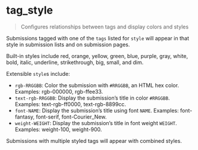 # tag_style

> Configures relationships between tags and display colors and styles

Submissions tagged with one of the `tags` listed for `style` will appear in
that style in submission lists and on submission pages.

Built-in styles include
<span class="taghh tagbg tag-red">red</span>,
<span class="taghh tagbg tag-orange">orange</span>,
<span class="taghh tagbg tag-yellow">yellow</span>,
<span class="taghh tagbg tag-green">green</span>,
<span class="taghh tagbg tag-blue">blue</span>,
<span class="taghh tagbg tag-purple">purple</span>,
<span class="taghh tagbg tag-gray">gray</span>,
<span class="taghh tagbg tag-white">white</span>,
<span class="taghh tag-bold">bold</span>,
<span class="taghh tag-italic">italic</span>,
<span class="taghh tag-underline">underline</span>,
<span class="taghh tag-strikethrough">strikethrough</span>,
<span class="taghh tag-big">big</span>,
<span class="taghh tag-small">small</span>, and
<span class="taghh tag-dim">dim</span>.

Extensible `style`s include:

* `rgb-RRGGBB`: Color the submission with `#RRGGBB`, an HTML hex color.
  Examples: <span class="taghh tagbg dark tag-rgb-000000">rgb-000000</span>,
  <span class="taghh tagbg tag-rgb-ffee33">rgb-ffee33</span>.
* `text-rgb-RRGGBB`: Display the submission’s title in color `#RRGGBB`.
  Examples: <span class="taghh tag-text-rgb-ff0000">text-rgb-ff0000</span>,
  <span class="taghh tag-text-rgb-8899cc">text-rgb-8899cc</span>.
* `font-NAME`: Display the submission’s title using font `NAME`. Examples:
  <span class="taghh tag-font-fantasy">font-fantasy</span>,
  <span class="taghh tag-font-serif">font-serif</span>,
  <span class="taghh tag-font-Courier_New">font-Courier_New</span>.
* `weight-WEIGHT`: Display the submission’s title in font weight `WEIGHT`.
  Examples: <span class="taghh tag-weight-100">weight-100</span>,
  <span class="taghh tag-weight-900">weight-900</span>.

Submissions with multiple styled tags will appear with
<span class="taghh tagbg tag-red tag-orange tag-underline">combined styles</span>.

